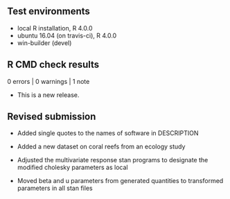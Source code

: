 ## Test environments
* local R installation, R 4.0.0
* ubuntu 16.04 (on travis-ci), R 4.0.0
* win-builder (devel)

## R CMD check results

0 errors | 0 warnings | 1 note

* This is a new release.

## Revised submission

* Added single quotes to the names of software in DESCRIPTION

* Added a new dataset on coral reefs from an ecology study

* Adjusted the multivariate response stan programs to designate the modified cholesky parameters as local

* Moved beta and u parameters from generated quantities to transformed parameters in all stan files

